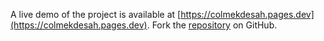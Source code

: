 A live demo of the project is available at [https://colmekdesah.pages.dev](https://colmekdesah.pages.dev).
Fork the [repository](https://github.com/eslasojica) on GitHub.